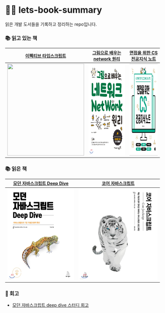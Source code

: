 # 🙌🏻 lets-book-summary

읽은 개발 도서들을 기록하고 정리하는 repo입니다.

### 📚 읽고 있는 책

|                                     [이펙티브 타입스크립트](https://github.com/leedawnn/javascript-deep-dive)                                      |                              [그림으로 배우는 network 원리](https://github.com/leedawnn/lets-book-summary/tree/main/network-with-pictures)                              |                              [면접을 위한 CS 전공지식 노트](https://github.com/leedawnn/lets-book-summary/tree/main/computer_science_note)                              |
| :------------------------------------------------------------------------------------------------------------------------------------------------: | :---------------------------------------------------------------------------------------------------------------------------------------------------------------------: | :---------------------------------------------------------------------------------------------------------------------------------------------------------------------: |
| <a href="https://github.com/leedawnn/effective-typescript"><img src="http://image.yes24.com/goods/102124327/XL" width="250px" height="300px"/></a> | <a href="https://github.com/leedawnn/lets-book-summary/tree/main/network-with-pictures"><img src="images/network-with-pictures.jpeg" width="300px" height="300px"/></a> | <a href="https://github.com/leedawnn/lets-book-summary/tree/main/computer_science_note"><img src="images/computer_science_note.jpeg" width="300px" height="300px"/></a> |

### 📚 읽은 책

|                          [모던 자바스크립트 Deep Dive](https://github.com/leedawnn/javascript-deep-dive)                          | [코어 자바스크립트](https://github.com/leedawnn/core-js-study)                                                        |
| :-------------------------------------------------------------------------------------------------------------------------------: | --------------------------------------------------------------------------------------------------------------------- |
| <a href="https://github.com/leedawnn/javascript-deep-dive"><img src="images/js-deep-dive.jpeg" width="250px" height="300px"/></a> | <a href="https://github.com/leedawnn/core-js-study"><img src="images/core-js.jpeg" width="300px" height="300px"/></a> |

### 💫 회고

- [모던 자바스크립트 deep dive 스터디 회고](https://leedawnn.github.io/js-deep-dive-study/)
